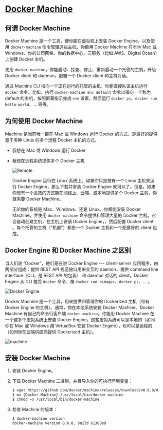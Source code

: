 # [Docker Machine](https://docs.docker.com/machine/overview/)

## 何谓 Docker Machine

Docker Machine 是一个工具，使你能在虚拟机上安装 Docker Engine，以及使用 `docker-machine` 命令管理这些主机。你能用 Docker Machine 在本地 Mac 或 Windows、你的公司网络、你的数据中心、云服务（比如 AWS、Digital Ocean）上创建 Docker 主机。

使用 `docker-machine`，你能启动、探查、停止、重新启动一个托管的主机，升级 Docker client 和 daemon，配置一个 Docker client 和主机对话。

通过 Machine CLI 指向一个正在运行的托管的主机，你能直接队该主机运行 `docker` 命令。比如，执行 `docker-machine env default` 命令以指向一个称为 default 的主机，按照屏幕指示完成 `env` 设置，然后运行 `docker ps`、`docker run hello-world`、... 等等。

## 为何使用 Docker Machine

Machine 是当前唯一能在 Mac 或 Windows 运行 Docker 的方式，是最好的提供基于多种 Linux 的多个远程 Docker 主机的方式。

* 我想在 Mac 或 Windows 运行 Docker

* 我想在远程系统提供多个 Docker 主机

  ![Remote](https://docs.docker.com/machine/img/provision-use-case.png)

  Docker Engine 运行在 Linux 系统上。如果你只是想有一个 Linux 主机来运行 Docker Engine，那么下载并安装 Docker Engine 就可以了。但是，如果你想有一个高效的方式能在网络上、云端、或本地提供多个 Docker 主机，你就需要 Docker Machine。

  无论你的系统是 Mac、Windows、还是 Linux，你都能安装 Docker Machine，并使用 `docker-machine` 命令提供和管理大量的 Docker 主机。它会自动创建主机，在主机上安装 Docker Engine，，然后配置 Docker client  。每个托管的主机（“机器”）都由一个 Docker 主机和一个配置好的 client 组成。

## Docker Engine 和 Docker Machine 之区别

当人们说 “Docker”，他们是在说 Docker Engine --- client-server 应用程序，由两部分组成：提供 REST API 规范接口用来交互的 daemon，提供 command line interface（CLI，是 REST API 的包装） 和 daemon 对话的 client。Docker Engine 从 CLI 接受 `docker` 命令，像 `docker run <image>`、`docker ps`、... 。

![Docker Engine](https://docs.docker.com/machine/img/engine.png)

Docker Machine 是一个工具，用来提供和管理你的 Dockerized 主机（带有 Docker Engine 的主机）。通常，你在本地系统安装 Docker Machine。Docker Machine 有自己的命令行客户端 `docker-machine`。你能用 Docker Machine 在一个或多个虚拟系统上安装 Docker Engine。这些虚拟系统可以是本地的（如同你在 Mac 或 Windows 用 VirtualBox 安装 Docker Engine），也可以是远程的（如同你在云端供应商提供 Dockerized 主机）。

![machine](https://docs.docker.com/machine/img/machine.png)

## 安装 Docker Machine

1. 安装 Docker Engine。

2. 下载 Docker Machine 二进制，并且导入你的可执行环境变量：

   ```sh
   $ wget https://github.com/docker/machine/releases/download/v0.6.0/docker-machine-`uname -s`-`uname -m`
   $ mv {Docker Machine} /usr/local/bin/docker-machine
   $ chmod +x /usr/local/bin/docker-machine
   ```

3. 检查 Machine 的版本：

   ```sh
   $ docker-machine version
   docker-machine version 0.6.0, build 61388e9
   ```